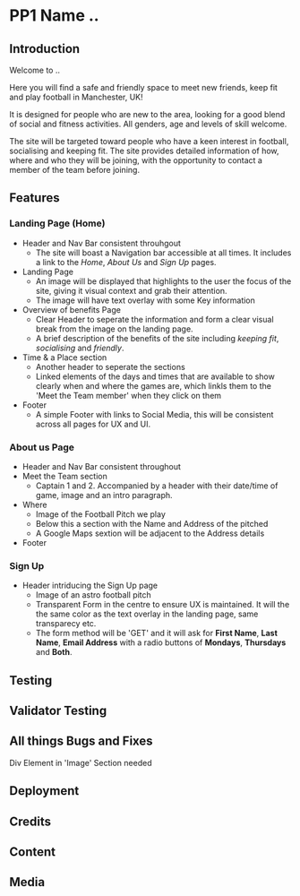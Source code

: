 # PP1 Name ..


## Introduction
Welcome to ..

Here you will find a safe and friendly space to meet new friends, keep fit and play football in Manchester, UK!

It is designed for people who are new to the area, looking for a good blend of social and fitness activities. All genders, age and levels of skill welcome.

The site will be targeted toward people who have a keen interest in football, socialising and keeping fit. The site provides detailed information of how, where and who they will be joining, with the opportunity to contact a member of the team before joining. 


## Features

### Landing Page (Home)
* Header and Nav Bar consistent throuhgout
    * The site will boast a Navigation bar accessible at all times. It includes a link to the *Home*, *About Us* and *Sign Up* pages.  
* Landing Page
    * An image will be displayed that highlights to the user the focus of the site, giving it visual context and grab their attention.
    * The image will have text overlay with some Key information
* Overview of benefits Page
    * Clear Header to seperate the information and form a clear visual break from the image on the landing page.
    * A brief description of the benefits of the site including *keeping fit*, *socialising* and *friendly*. 
* Time & a Place section
    * Another header to seperate the sections
    * Linked elements of the days and times that are available to show clearly when and where the games are, which linkls them to the 'Meet the Team member' when they click on them
* Footer
    * A simple Footer with links to Social Media, this will be consistent across all pages for UX and UI.

### About us Page
* Header and Nav Bar consistent throughout
* Meet the Team section
    * Captain 1 and 2. Accompanied by a header with their date/time of game, image and an intro paragraph.
* Where
    * Image of the Football Pitch we play
    * Below this a section with the Name and Address of the pitched
    * A Google Maps sextion will be adjacent to the Address details
* Footer

### Sign Up
* Header intriducing the Sign Up page
    * Image of an astro football pitch
    * Transparent Form in the centre to ensure UX is maintained. It will the the same color as the text overlay in the landing page, same transparecy etc. 
    * The form method will be 'GET' and it will ask for **First Name**, **Last Name**, **Email Address** with a radio buttons of **Mondays**, **Thursdays** and **Both**. 


## Testing


## Validator Testing


## All things Bugs and Fixes
Div Element in 'Image' Section needed 

## Deployment


## Credits


## Content


## Media